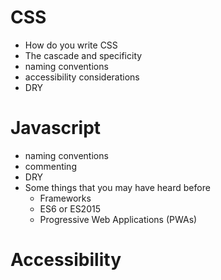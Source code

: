 # CSS

- How do you write CSS
- The cascade and specificity
- naming conventions
- accessibility considerations
- DRY

# Javascript

- naming conventions
- commenting
- DRY
- Some things that you may have heard before
  - Frameworks
  - ES6 or ES2015
  - Progressive Web Applications (PWAs)

# Accessibility
